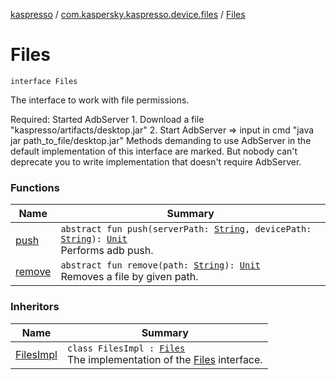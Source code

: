 [kaspresso](../../index.md) / [com.kaspersky.kaspresso.device.files](../index.md) / [Files](./index.md)

# Files

`interface Files`

The interface to work with file permissions.

Required: Started AdbServer
    1. Download a file "kaspresso/artifacts/desktop.jar"
    2. Start AdbServer =&gt; input in cmd "java jar path_to_file/desktop.jar"
Methods demanding to use AdbServer in the default implementation of this interface are marked.
    But nobody can't deprecate you to write implementation that doesn't require AdbServer.

### Functions

| Name | Summary |
|---|---|
| [push](push.md) | `abstract fun push(serverPath: `[`String`](https://kotlinlang.org/api/latest/jvm/stdlib/kotlin/-string/index.html)`, devicePath: `[`String`](https://kotlinlang.org/api/latest/jvm/stdlib/kotlin/-string/index.html)`): `[`Unit`](https://kotlinlang.org/api/latest/jvm/stdlib/kotlin/-unit/index.html)<br>Performs adb push. |
| [remove](remove.md) | `abstract fun remove(path: `[`String`](https://kotlinlang.org/api/latest/jvm/stdlib/kotlin/-string/index.html)`): `[`Unit`](https://kotlinlang.org/api/latest/jvm/stdlib/kotlin/-unit/index.html)<br>Removes a file by given path. |

### Inheritors

| Name | Summary |
|---|---|
| [FilesImpl](../-files-impl/index.md) | `class FilesImpl : `[`Files`](./index.md)<br>The implementation of the [Files](./index.md) interface. |
